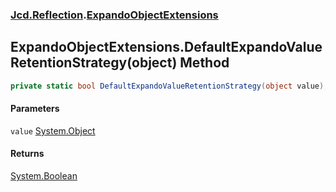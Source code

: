 ### [Jcd.Reflection](Jcd_Reflection.md 'Jcd.Reflection').[ExpandoObjectExtensions](Jcd_Reflection_ExpandoObjectExtensions.md 'Jcd.Reflection.ExpandoObjectExtensions')
## ExpandoObjectExtensions.DefaultExpandoValueRetentionStrategy(object) Method
```csharp
private static bool DefaultExpandoValueRetentionStrategy(object value);
```
#### Parameters
<a name='Jcd_Reflection_ExpandoObjectExtensions_DefaultExpandoValueRetentionStrategy(object)_value'></a>
`value` [System.Object](https://docs.microsoft.com/en-us/dotnet/api/System.Object 'System.Object')  
  
#### Returns
[System.Boolean](https://docs.microsoft.com/en-us/dotnet/api/System.Boolean 'System.Boolean')  
